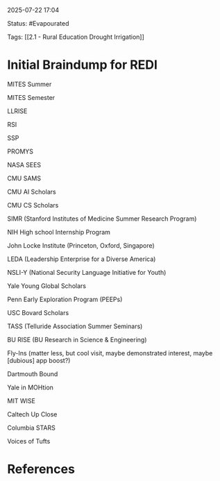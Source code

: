 2025-07-22 17:04

Status: #Evapourated 

Tags: [[2.1 - Rural Education Drought Irrigation]]



# Initial Braindump for REDI

MITES Summer

MITES Semester

LLRISE

RSI

SSP

PROMYS

NASA SEES

CMU SAMS

CMU AI Scholars

CMU CS Scholars

SIMR (Stanford Institutes of Medicine Summer Research Program)

NIH High school Internship Program

John Locke Institute (Princeton, Oxford, Singapore)

LEDA (Leadership Enterprise for a Diverse America)

NSLI-Y (National Security Language Initiative for Youth)

Yale Young Global Scholars

Penn Early Exploration Program (PEEPs)

USC Bovard Scholars

TASS (Telluride Association Summer Seminars)

BU RISE (BU Research in Science & Engineering)

Fly-Ins (matter less, but cool visit, maybe demonstrated interest, maybe [dubious] app boost?)

Dartmouth Bound

Yale in MOHtion

MIT WISE

Caltech Up Close

Columbia STARS

Voices of Tufts



# References